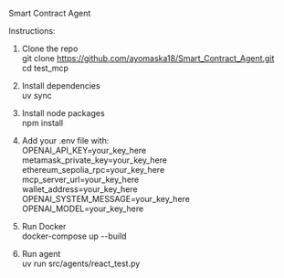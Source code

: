Smart Contract Agent

Instructions:

1. Clone the repo <br/>
   git clone https://github.com/ayomaska18/Smart_Contract_Agent.git <br/>
   cd test_mcp

2. Install dependencies <br/>
   uv sync

3. Install node packages <br/>
   npm install

4. Add your .env file with: <br/>
   OPENAI_API_KEY=your_key_here <br/>
   metamask_private_key=your_key_here <br/>
   ethereum_sepolia_rpc=your_key_here <br/>
   mcp_server_url=your_key_here <br/>
   wallet_address=your_key_here <br/>
   OPENAI_SYSTEM_MESSAGE=your_key_here <br/>
   OPENAI_MODEL=your_key_here <br/>

5. Run Docker <br/>
   docker-compose up --build

6. Run agent <br/>
   uv run src/agents/react_test.py


